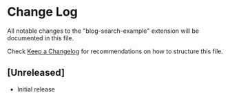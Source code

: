 # Change Log

All notable changes to the "blog-search-example" extension will be documented in this file.

Check [Keep a Changelog](http://keepachangelog.com/) for recommendations on how to structure this file.

## [Unreleased]

- Initial release